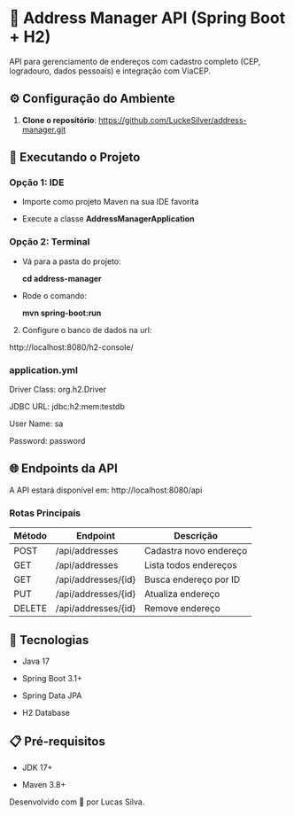 # 📍 Address Manager API (Spring Boot + H2)

API para gerenciamento de endereços com cadastro completo (CEP, logradouro, dados pessoais) e integração com ViaCEP.

## ⚙️ Configuração do Ambiente
 1. __Clone o repositório__: https://github.com/LuckeSilver/address-manager.git

## 🏃 Executando o Projeto
### Opção 1: IDE

- Importe como projeto Maven na sua IDE favorita

- Execute a classe __AddressManagerApplication__

### Opção 2: Terminal

- Vá para a pasta do projeto:

   __cd address-manager__
   
- Rode o comando: 

   __mvn spring-boot:run__

 2. Configure o banco de dados na url:

 http://localhost:8080/h2-console/

 ### application.yml

   Driver Class: org.h2.Driver

   JDBC URL: jdbc:h2:mem:testdb
   
   User Name: sa
   
   Password: password

## 🌐 Endpoints da API
A API estará disponível em: http://localhost:8080/api

### Rotas Principais
| Método | Endpoint                | Descrição                |
|--------|-------------------------|--------------------------|
| POST   | /api/addresses           | Cadastra novo endereço   |
| GET    | /api/addresses           | Lista todos endereços    |
| GET    | /api/addresses/{id}      | Busca endereço por ID    |
| PUT    | /api/addresses/{id}      | Atualiza endereço        |
| DELETE | /api/addresses/{id}      | Remove endereço          |

## 🚀 Tecnologias
- Java 17

- Spring Boot 3.1+

- Spring Data JPA

- H2 Database 

## 📋 Pré-requisitos

- JDK 17+

- Maven 3.8+


Desenvolvido com 💜 por Lucas Silva.